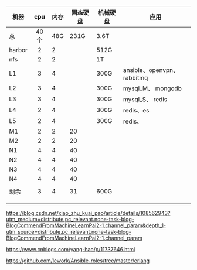 | 机器   | cpu  | 内存 | 固态硬盘 | 机械硬盘 | 应用                        |
| ------ | :--: | ---- | -------- | -------- | --------------------------- |
| 总     | 40个 | 48G  | 231G     | 3.6T     |                             |
| harbor |  2   | 2    |          | 512G     |                             |
| nfs    |  2   | 2    |          | 1T       |                             |
| L1     |  3   | 4    |          | 300G     | ansible、openvpn、 rabbitmq |
| L2     |  3   | 4    |          | 300G     | mysql_M、 mongodb           |
| L3     |  3   | 4    |          | 300G     | mysql_S、 redis             |
| L4     |  2   | 4    |          | 300G     | redis、es                   |
| L5     |  2   | 4    |          | 300G     | redis、                     |
| M1     |  2   | 2    | 20       |          |                             |
| M2     |  2   | 2    | 20       |          |                             |
| N1     |  4   | 4    | 40       |          |                             |
| N2     |  4   | 4    | 40       |          |                             |
| N3     |  4   | 4    | 40       |          |                             |
| N4     |  4   | 4    | 40       |          |                             |
|        |      |      |          |          |                             |
| 剩余   |  3   | 4    | 31       | 600G     |                             |
|        |      |      |          |          |                             |
|        |      |      |          |          |                             |
|        |      |      |          |          |                             |



https://blog.csdn.net/xiao_zhu_kuai_pao/article/details/108562943?utm_medium=distribute.pc_relevant.none-task-blog-BlogCommendFromMachineLearnPai2-1.channel_param&depth_1-utm_source=distribute.pc_relevant.none-task-blog-BlogCommendFromMachineLearnPai2-1.channel_param



https://www.cnblogs.com/yang-hao/p/11737646.html

https://github.com/lework/Ansible-roles/tree/master/erlang